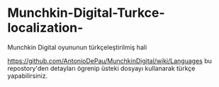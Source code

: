 # Munchkin-Digital-Turkce-localization-
Munchkin Digital oyununun türkçeleştirilmiş hali

https://github.com/AntonioDePau/MunchkinDigital/wiki/Languages  bu repostory'den detayları ögrenip üsteki dosyayı kullanarak türkçe yapabilirsiniz.
